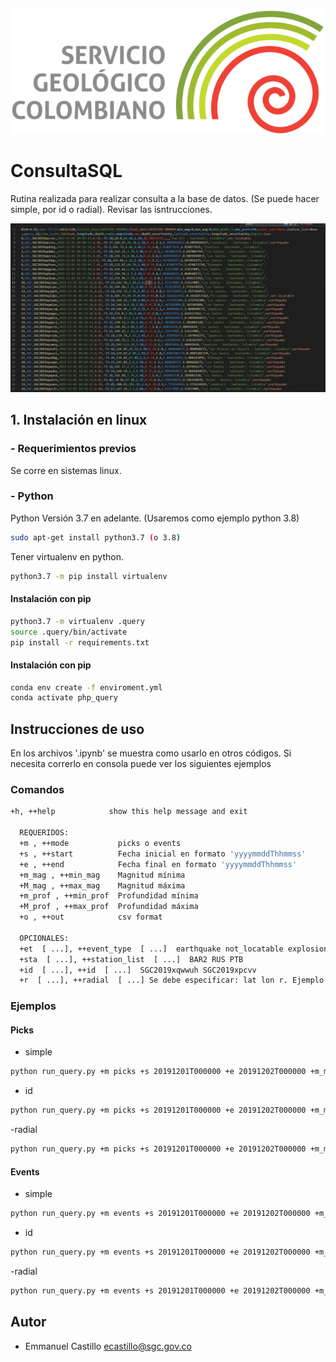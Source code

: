 ![SGC](images/sgc_logo.png)<!-- .element width="700"-->

# ConsultaSQL

Rutina realizada para realizar consulta a la base de datos. (Se puede hacer simple, por id o radial). Revisar las isntrucciones.  

![OUT](images/out.png)<!-- .element width="700"-->

## 1. Instalación en linux

### - Requerimientos previos
Se corre en sistemas linux.

### - Python
Python Versión 3.7 en adelante. (Usaremos como ejemplo python 3.8)
```bash
sudo apt-get install python3.7 (o 3.8)
```

Tener virtualenv en python.
```bash
python3.7 -m pip install virtualenv
```

#### Instalación con pip 
```bash
python3.7 -m virtualenv .query
source .query/bin/activate
pip install -r requirements.txt
```
#### Instalación con pip 
```bash
conda env create -f enviroment.yml
conda activate php_query
```


## Instrucciones de uso

En los archivos '.ipynb' se muestra como usarlo en otros códigos. Si necesita correrlo en consola puede ver los siguientes ejemplos


### Comandos

```bash
+h, ++help            show this help message and exit
    
  REQUERIDOS:
  +m , ++mode           picks o events
  +s , ++start          Fecha inicial en formato 'yyyymmddThhmmss'
  +e , ++end            Fecha final en formato 'yyyymmddThhmmss'
  +m_mag , ++min_mag    Magnitud mínima
  +M_mag , ++max_mag    Magnitud máxima
  +m_prof , ++min_prof  Profundidad mínima
  +M_prof , ++max_prof  Profundidad máxima
  +o , ++out            csv format

  OPCIONALES:
  +et  [ ...], ++event_type  [ ...]  earthquake not_locatable explosion volcanic_eruption
  +sta  [ ...], ++station_list  [ ...]  BAR2 RUS PTB
  +id  [ ...], ++id  [ ...]  SGC2019xqwwuh SGC2019xpcvv
  +r  [ ...], ++radial  [ ...] Se debe especificar: lat lon r. Ejemplo: 6.81 -73.17 120
```

### Ejemplos

#### Picks

- simple

```bash
python run_query.py +m picks +s 20191201T000000 +e 20191202T000000 +m_mag 0 +M_mag 8 +m_prof -5 +M_prof 250 +o prove.csv
```

- id

```bash
python run_query.py +m picks +s 20191201T000000 +e 20191202T000000 +m_mag 0 +M_mag 8 +m_prof -5 +M_prof 250 +o prove.csv +id SGC2019xqwwuh SGC2019xpcvvc
```

-radial 
```bash
python run_query.py +m picks +s 20191201T000000 +e 20191202T000000 +m_mag 0 +M_mag 8 +m_prof -5 +M_prof 250 +o prove.csv +r 6.81 -73.17 120
```

#### Events

- simple

```bash
python run_query.py +m events +s 20191201T000000 +e 20191202T000000 +m_mag 0 +M_mag 8 +m_prof -5 +M_prof 250 +o prove.csv
```

- id

```bash
python run_query.py +m events +s 20191201T000000 +e 20191202T000000 +m_mag 0 +M_mag 8 +m_prof -5 +M_prof 250 +o prove.csv +id SGC2019xqwwuh SGC2019xpcvvc
```

-radial 
```bash
python run_query.py +m events +s 20191201T000000 +e 20191202T000000 +m_mag 0 +M_mag 8 +m_prof -5 +M_prof 250 +o prove.csv +r 6.81 -73.17 120
```


## Autor

- Emmanuel  Castillo ecastillo@sgc.gov.co


